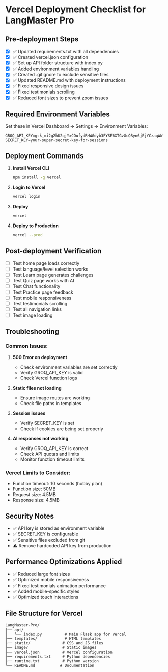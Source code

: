 # Vercel Deployment Checklist for LangMaster Pro

## Pre-deployment Steps

- [x] ✅ Updated requirements.txt with all dependencies
- [x] ✅ Created vercel.json configuration
- [x] ✅ Set up API folder structure with index.py
- [x] ✅ Added environment variables handling
- [x] ✅ Created .gitignore to exclude sensitive files
- [x] ✅ Updated README.md with deployment instructions
- [x] ✅ Fixed responsive design issues
- [x] ✅ Fixed testimonials scrolling
- [x] ✅ Reduced font sizes to prevent zoom issues

## Required Environment Variables

Set these in Vercel Dashboard → Settings → Environment Variables:

```
GROQ_API_KEY=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
SECRET_KEY=your-super-secret-key-for-sessions
```

## Deployment Commands

1. **Install Vercel CLI**
   ```bash
   npm install -g vercel
   ```

2. **Login to Vercel**
   ```bash
   vercel login
   ```

3. **Deploy**
   ```bash
   vercel
   ```

4. **Deploy to Production**
   ```bash
   vercel --prod
   ```

## Post-deployment Verification

- [ ] Test home page loads correctly
- [ ] Test language/level selection works
- [ ] Test Learn page generates challenges
- [ ] Test Quiz page works with AI
- [ ] Test Chat functionality
- [ ] Test Practice page feedback
- [ ] Test mobile responsiveness
- [ ] Test testimonials scrolling
- [ ] Test all navigation links
- [ ] Test image loading

## Troubleshooting

### Common Issues:

1. **500 Error on deployment**
   - Check environment variables are set correctly
   - Verify GROQ_API_KEY is valid
   - Check Vercel function logs

2. **Static files not loading**
   - Ensure image routes are working
   - Check file paths in templates

3. **Session issues**
   - Verify SECRET_KEY is set
   - Check if cookies are being set properly

4. **AI responses not working**
   - Verify GROQ_API_KEY is correct
   - Check API quotas and limits
   - Monitor function timeout limits

### Vercel Limits to Consider:

- Function timeout: 10 seconds (hobby plan)
- Function size: 50MB
- Request size: 4.5MB
- Response size: 4.5MB

## Security Notes

- ✅ API key is stored as environment variable
- ✅ SECRET_KEY is configurable
- ✅ Sensitive files excluded from git
- ⚠️ Remove hardcoded API key from production

## Performance Optimizations Applied

- ✅ Reduced large font sizes
- ✅ Optimized mobile responsiveness
- ✅ Fixed testimonials animation performance
- ✅ Added mobile-specific styles
- ✅ Optimized touch interactions

## File Structure for Vercel

```
LangMaster-Pro/
├── api/
│   └── index.py          # Main Flask app for Vercel
├── templates/            # HTML templates
├── static/              # CSS and JS files
├── image/               # Static images
├── vercel.json          # Vercel configuration
├── requirements.txt     # Python dependencies
├── runtime.txt          # Python version
└── README.md           # Documentation
```
